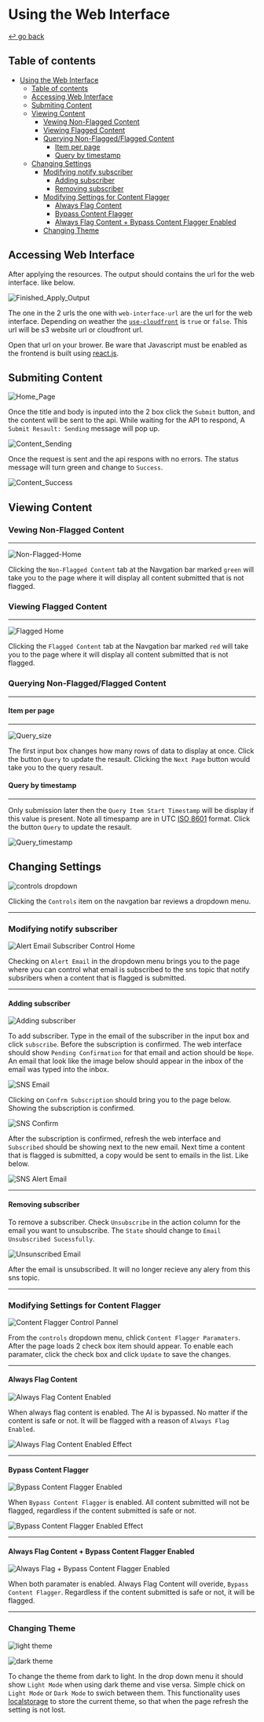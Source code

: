 # Using the Web Interface

[↩️ go back](../README.md)

## Table of contents

- [Using the Web Interface](#using-the-web-interface)
  - [Table of contents](#table-of-contents)
  - [Accessing Web Interface](#accessing-web-interface)
  - [Submiting Content](#submiting-content)
  - [Viewing Content](#viewing-content)
    - [Vewing Non-Flagged Content](#vewing-non-flagged-content)
    - [Viewing Flagged Content](#viewing-flagged-content)
    - [Querying Non-Flagged/Flagged Content](#querying-non-flaggedflagged-content)
      - [Item per page](#item-per-page)
      - [Query by timestamp](#query-by-timestamp)
  - [Changing Settings](#changing-settings)
    - [Modifying notify subscriber](#modifying-notify-subscriber)
      - [Adding subscriber](#adding-subscriber)
      - [Removing subscriber](#removing-subscriber)
    - [Modifying Settings for Content Flagger](#modifying-settings-for-content-flagger)
      - [Always Flag Content](#always-flag-content)
      - [Bypass Content Flagger](#bypass-content-flagger)
      - [Always Flag Content + Bypass Content Flagger Enabled](#always-flag-content--bypass-content-flagger-enabled)
    - [Changing Theme](#changing-theme)

## Accessing Web Interface

After applying the resources. The output should contains the url for the web interface. like below.

![Finished_Apply_Output](images/Finished_Apply_Output.png)

The one in the 2 urls the one with `web-interface-url` are the url for the web interface. Depending on weather the [`use-cloudfront`](/docs/variables.md#web-interface-settings-variables) is `true` or `false`. This url will be s3 website url or cloudfront url.

Open that url on your brower. Be ware that Javascript must be enabled as the frontend is built using [react.js](https://react.dev/).

## Submiting Content

![Home_Page](images/Submiting_Content/Home_Page.png)

Once the title and body is inputed into the 2 box click the `Submit` button, and the content will be sent to the api. While waiting for the API to respond, A `Submit Resault: Sending` message will pop up.

![Content_Sending](images/Submiting_Content/Content_Sending.png)

Once the request is sent and the api respons with no errors. The status message will turn green and change to `Success`.

![Content_Success](images/Submiting_Content/Content_Success.png)

## Viewing Content

### Vewing Non-Flagged Content

---

![Non-Flagged-Home](images/Vewing_Non-Flagged_Content/Home.png)

Clicking the `Non-Flagged Content` tab at the Navgation bar marked `green` will take you to the page where it will display all content submitted that is not flagged.

### Viewing Flagged Content

---

![Flagged Home](images/Viewing_Flagged_Content/Home.png)

Clicking the `Flagged Content` tab at the Navgation bar marked `red` will take you to the page where it will display all content submitted that is not flagged.

### Querying Non-Flagged/Flagged Content

---

#### Item per page

---

![Query_size](images/Vewing_Non-Flagged_Content/Query_size.png)

The first input box changes how many rows of data to display at once. Click the button `Query` to update the resault. Clicking the `Next Page` button would take you to the query resault.

#### Query by timestamp

---

Only submission later then the `Query Item Start Timestamp` will be display if this value is present. Note all timespamp are in UTC [ISO 8601](https://en.wikipedia.org/wiki/ISO_8601) format. Click the button `Query` to update the resault.

![Query_timestamp](images/Vewing_Non-Flagged_Content/Query_timestamp.png)

## Changing Settings

![controls dropdown](images/Controls/Dropdown.png)

Clicking the `Controls` item on the navgation bar reviews a dropdown menu.

---

### Modifying notify subscriber

![Alert Email Subscriber Control Home](images/Controls/SNS_Control/Home.png)

Checking on `Alert Email` in the dropdown menu brings you to the page where you can control what email is subscribed to the sns topic that notify subsribers when a content that is flagged is submitted.

---

#### Adding subscriber

![Adding subscriber](images/Controls/SNS_Control/Subscribing_New_Email.png)

To add subscriber. Type in the email of the subscriber in the input box and click `subscribe`. Before the subscription is confirmed. The web interface should show `Pending Confirmation` for that email and action should be `Nope`. An email that look like the image below should appear in the inbox of the email was typed into the inbox.

![SNS Email](images/Controls/SNS_Control/SNS-Email.png)

Clicking on `Confrm Subscription` should bring you to the page below. Showing the subscription is confirmed.

![SNS Confirm](images/Controls/SNS_Control/SNS-Confirm.png)

After the subscription is confirmed, refresh the web interface and `Subscribed` should be showing next to the new email. Next time a content that is flagged is submitted, a copy would be sent to emails in the list. Like below.

![SNS Alert Email](images/Controls/SNS_Control/SNS-Alert.png)

---

#### Removing subscriber

To remove a subscriber. Check `Unsubscribe` in the action column for the email you want to unsubscribe. The `State` should change to `Email Unsubscribed Sucessfully`.

![Unsunscribed Email](images/Controls/SNS_Control/Unsunscribed_Email.png)

After the email is unsubscribed. It will no longer recieve any alery from this sns topic.

---

### Modifying Settings for Content Flagger

![Content Flagger Control Pannel](images/Controls/Flagger_Control/Home.png)

From the `controls` dropdown menu, chlick `Content Flagger Paramaters`. After the page loads 2 check box item should appear. To enable each paramater, click the check box and click `Update` to save the changes.

---

#### Always Flag Content

![Always Flag Content Enabled](images/Controls/Flagger_Control/Update-Settings-AlwaysFlag.png)

When always flag content is enabled. The AI is bypassed. No matter if the content is safe or not. It will be flagged with a reason of `Always Flag Enabled`.

![Always Flag Content Enabled Effect](images/Controls/Flagger_Control/AlwaysFlag_BypassFlag-output.png)

---

#### Bypass Content Flagger

![Bypass Content Flagger Enabled](images/Controls/Flagger_Control/Update-Settings-BypassFlag.png)

When `Bypass Content Flagger` is enabled. All content submitted will not be flagged, regardless if the content submitted is safe or not.

![Bypass Content Flagger Enabled Effect](images/Controls/Flagger_Control/BypassFlag-output.png)

---

#### Always Flag Content + Bypass Content Flagger Enabled

![Always Flag + Bypass Content Flagger Enabled](images/Controls/Flagger_Control/Update-Settings-AlwaysFlag-BypassFlag.png)

When both paramater is enabled. Always Flag Content will overide, `Bypass Content Flagger`. Regardless if the content submitted is safe or not, it will be flagged.

---

### Changing Theme

![light theme](images/Controls/light_theme.png)

![dark theme](images/Controls/Dropdown.png)

To change the theme from dark to light. In the drop down menu it should show `Light Mode` when using dark theme and vise versa. Simple chick on `Light Mode` or `Dark Mode` to swich between them. This functionality uses [localstorage](https://developer.mozilla.org/en-US/docs/Web/API/Window/localStorage) to store the current theme, so that when the page refresh the setting is not lost.
